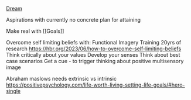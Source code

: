[Dream](https://docs.google.com/document/d/1uX06yYd1_qnrLI1W88I9wVJIehFEvWzRzA3sU2yT1f8/edit?usp=drivesdk)

Aspirations with currently no concrete plan for attaining

Make real with [[Goals]]

Overcome self limiting beliefs with:
Functional Imagery Training 20yrs of research
https://hbr.org/2023/06/how-to-overcome-self-limiting-beliefs
Think critically about your values
Develop your senses
Think about best case scenarios
Get a cue - to trigger thinking about positive multisensory image

Abraham maslows needs extrinsic vs intrinsic
https://positivepsychology.com/life-worth-living-setting-life-goals/#hero-single